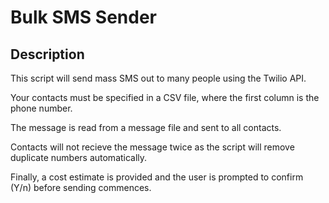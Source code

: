 # Bulk SMS Sender

## Description

This script will send mass SMS out to many people using the Twilio API.

Your contacts must be specified in a CSV file, where the first column is the phone number.

The message is read from a message file and sent to all contacts.

Contacts will not recieve the message twice as the script will remove duplicate numbers automatically.

Finally, a cost estimate is provided and the user is prompted to confirm (Y/n) before sending commences.
